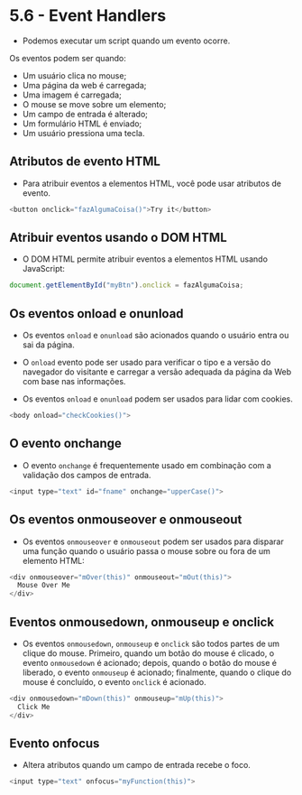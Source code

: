 # 5.6 - Event Handlers

- Podemos executar um script quando um evento ocorre.

Os eventos podem ser quando:

- Um usuário clica no mouse;
- Uma página da web é carregada;
- Uma imagem é carregada;
- O mouse se move sobre um elemento;
- Um campo de entrada é alterado;
- Um formulário HTML é enviado;
- Um usuário pressiona uma tecla.

## Atributos de evento HTML

- Para atribuir eventos a elementos HTML, você pode usar atributos de evento.

```javascript
<button onclick="fazAlgumaCoisa()">Try it</button>
```

## Atribuir eventos usando o DOM HTML

- O DOM HTML permite atribuir eventos a elementos HTML usando JavaScript:

```javascript
document.getElementById("myBtn").onclick = fazAlgumaCoisa;
```

## Os eventos onload e onunload

- Os eventos `onload` e `onunload` são acionados quando o usuário entra ou sai da página.

- O `onload` evento pode ser usado para verificar o tipo e a versão do navegador do visitante e carregar a versão adequada da página da Web com base nas informações.

- Os eventos `onload` e `onunload` podem ser usados ​​para lidar com cookies.

```javascript
<body onload="checkCookies()">
```

## O evento onchange

- O evento `onchange` é frequentemente usado em combinação com a validação dos campos de entrada.

```javascript
<input type="text" id="fname" onchange="upperCase()">
```

## Os eventos onmouseover e onmouseout

- Os eventos `onmouseover` e `onmouseout` podem ser usados ​​para disparar uma função quando o usuário passa o mouse sobre ou fora de um elemento HTML:

```javascript
<div onmouseover="mOver(this)" onmouseout="mOut(this)">
  Mouse Over Me
</div>
```

## Eventos onmousedown, onmouseup e onclick

- Os eventos `onmousedown`, `onmouseup` e `onclick` são todos partes de um clique do mouse. Primeiro, quando um botão do mouse é clicado, o evento `onmousedown` é acionado; depois, quando o botão do mouse é liberado, o evento `onmouseup` é acionado; finalmente, quando o clique do mouse é concluído, o evento `onclick` é acionado.

```javascript
<div onmousedown="mDown(this)" onmouseup="mUp(this)">
  Click Me
</div>
```

## Evento onfocus

- Altera atributos quando um campo de entrada recebe o foco.

```javascript
<input type="text" onfocus="myFunction(this)">
```